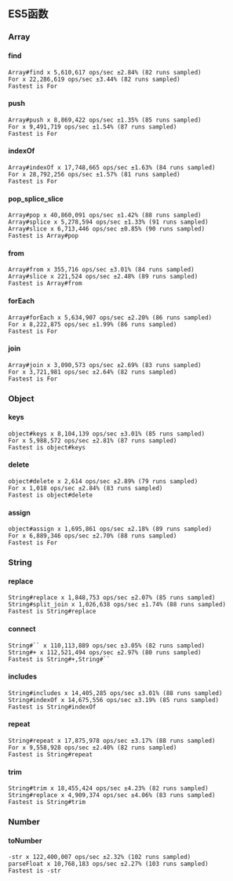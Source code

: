 ## ES5函数

### Array

#### find
``` shell
Array#find x 5,610,617 ops/sec ±2.84% (82 runs sampled)
For x 22,286,619 ops/sec ±3.44% (82 runs sampled)
Fastest is For
```
#### push
``` shell
Array#push x 8,869,422 ops/sec ±1.35% (85 runs sampled)
For x 9,491,719 ops/sec ±1.54% (87 runs sampled)
Fastest is For
```
#### indexOf
``` shell
Array#indexOf x 17,748,665 ops/sec ±1.63% (84 runs sampled)
For x 28,792,256 ops/sec ±1.57% (81 runs sampled)
Fastest is For
```
#### pop_splice_slice
``` shell
Array#pop x 40,860,091 ops/sec ±1.42% (88 runs sampled)
Array#splice x 5,278,594 ops/sec ±1.33% (91 runs sampled)
Array#slice x 6,713,446 ops/sec ±0.85% (90 runs sampled)
Fastest is Array#pop
```
#### from
``` shell
Array#from x 355,716 ops/sec ±3.01% (84 runs sampled)
Array#slice x 221,524 ops/sec ±2.48% (89 runs sampled)
Fastest is Array#from
```
#### forEach
``` shell
Array#forEach x 5,634,907 ops/sec ±2.20% (86 runs sampled)
For x 8,222,875 ops/sec ±1.99% (86 runs sampled)
Fastest is For
```
#### join
``` shell
Array#join x 3,090,573 ops/sec ±2.69% (83 runs sampled)
For x 3,721,981 ops/sec ±2.64% (82 runs sampled)
Fastest is For
```

### Object

#### keys
``` shell
object#keys x 8,104,139 ops/sec ±3.01% (85 runs sampled)
For x 5,988,572 ops/sec ±2.81% (87 runs sampled)
Fastest is object#keys
```
#### delete
``` shell
object#delete x 2,614 ops/sec ±2.89% (79 runs sampled)
For x 1,018 ops/sec ±2.84% (83 runs sampled)
Fastest is object#delete
```
#### assign
``` shell
object#assign x 1,695,861 ops/sec ±2.18% (89 runs sampled)
For x 6,889,346 ops/sec ±2.70% (88 runs sampled)
Fastest is For
```

### String

#### replace
``` shell
String#replace x 1,848,753 ops/sec ±2.07% (85 runs sampled)
String#split_join x 1,026,638 ops/sec ±1.74% (88 runs sampled)
Fastest is String#replace
```
#### connect
``` shell
String#`` x 110,113,889 ops/sec ±3.05% (82 runs sampled)
String#+ x 112,521,494 ops/sec ±2.97% (80 runs sampled)
Fastest is String#+,String#``
```
#### includes
``` shell
String#includes x 14,405,285 ops/sec ±3.01% (88 runs sampled)
String#indexOf x 14,675,556 ops/sec ±3.19% (85 runs sampled)
Fastest is String#indexOf
```
#### repeat
``` shell
String#repeat x 17,875,978 ops/sec ±3.17% (88 runs sampled)
For x 9,558,928 ops/sec ±2.40% (82 runs sampled)
Fastest is String#repeat
```
#### trim
``` shell
String#trim x 18,455,424 ops/sec ±4.23% (82 runs sampled)
String#replace x 4,909,374 ops/sec ±4.06% (83 runs sampled)
Fastest is String#trim
```

### Number
#### toNumber
``` shell
-str x 122,400,007 ops/sec ±2.32% (102 runs sampled)
parseFloat x 10,768,183 ops/sec ±2.27% (103 runs sampled)
Fastest is -str
```
